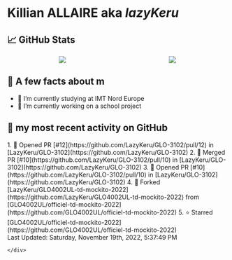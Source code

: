 <body>
    <div class="header">
        <h1><b>Killian ALLAIRE</b> aka <i>lazyKeru</i></h1>
    </div>
    <div class="body">
        <div>
            <h2>📈 GitHub Stats</h2>
            <div style="display: flex; align-items: flex-start; justify-content:space-around;">
                <img src="https://github-readme-stats.vercel.app/api?username=LazyKeru&theme=graywhite&show_icons=true" />
                <img src="https://github-readme-stats.vercel.app/api/top-langs/?username=LazyKeru" />
            </div>
        </div>
        <div>
            <h2>📣 A few facts about m</h2>
            <ul>
                <li>🌱 I’m currently studying at IMT Nord Europe</li>
                <li>🔭 I’m currently working on a school project</li>
            </ul>
        </div>
        <div>
            <h2>🌱 my most recent activity on GitHub</h2>
            <div>
                <!--RECENT_ACTIVITY:start-->
1. 💪 Opened PR [#12](https://github.com/LazyKeru/GLO-3102/pull/12) in [LazyKeru/GLO-3102](https://github.com/LazyKeru/GLO-3102)
2. 🎉 Merged PR [#10](https://github.com/LazyKeru/GLO-3102/pull/10) in [LazyKeru/GLO-3102](https://github.com/LazyKeru/GLO-3102)
3. 💪 Opened PR [#10](https://github.com/LazyKeru/GLO-3102/pull/10) in [LazyKeru/GLO-3102](https://github.com/LazyKeru/GLO-3102)
4. 🔱 Forked [LazyKeru/GLO4002UL-td-mockito-2022](https://github.com/LazyKeru/GLO4002UL-td-mockito-2022) from [GLO4002UL/officiel-td-mockito-2022](https://github.com/GLO4002UL/officiel-td-mockito-2022)
5. ⭐ Starred [GLO4002UL/officiel-td-mockito-2022](https://github.com/GLO4002UL/officiel-td-mockito-2022)
                <!--RECENT_ACTIVITY:end-->
            </div>
            <div>
                <!--RECENT_ACTIVITY:last_update-->
Last Updated: Saturday, November 19th, 2022, 5:37:49 PM
                <!--RECENT_ACTIVITY:last_update_end-->
            </div>
        </div>
    </div>
    <div class="footer">

    </div>
</body>

<!--
**LazyKeru/LazyKeru** is a ✨ _special_ ✨ repository because its `README.md` (this file) appears on your GitHub profile.

Here are some ideas to get you started:

- 🔭 I’m currently working on ...
- 🌱 I’m currently learning ...
- 👯 I’m looking to collaborate on ...
- 🤔 I’m looking for help with ...
- 💬 Ask me about ...
- 📫 How to reach me: ...
- 😄 Pronouns: ...
- ⚡ Fun fact: ...
-->